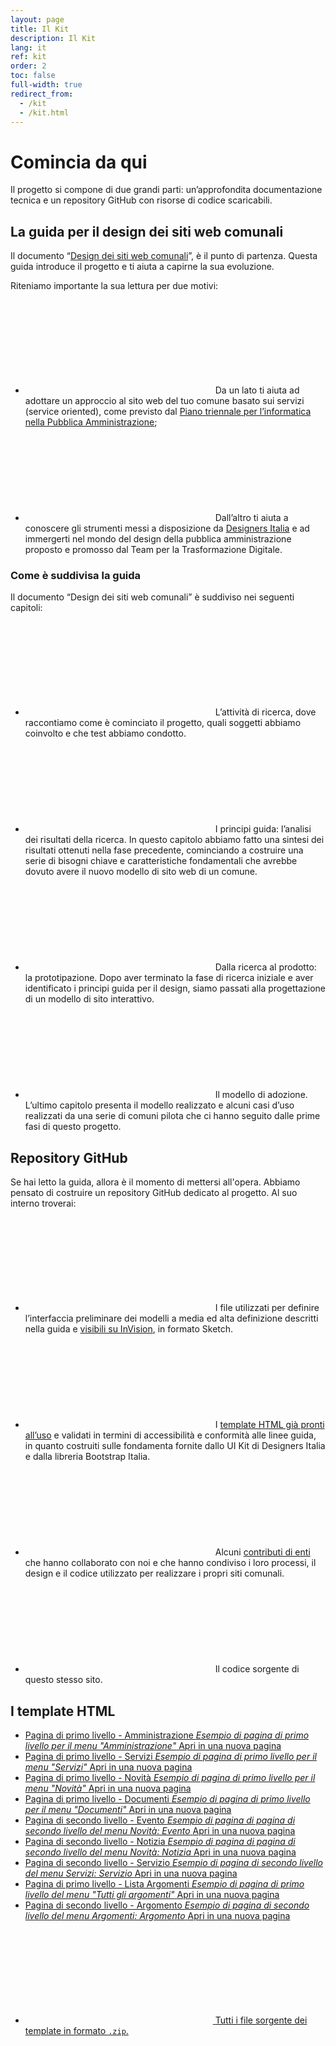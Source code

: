 ```yaml
---
layout: page
title: Il Kit
description: Il Kit
lang: it
ref: kit
order: 2
toc: false
full-width: true
redirect_from:
  - /kit
  - /kit.html
---
```


<style>
@media (max-width: 992px) {
    .section-1 .col-right-bg {
        background: url({{ site.baseurl }}/assets/images/patterns/pattern-05.svg) repeat;
    }
}
@media (min-width: 992px) {
    .section-1 {
        background: linear-gradient(90deg, #f2f7fc 50%, transparent 50%), url({{ site.baseurl }}/assets/images/patterns/pattern-05.svg)
    }
}
</style>
<div class="section p-0 section-1">
  <div class="section-content">
    <div class="container">
      <div class="row">
        <div class="col-12 col-lg-2 col-right-bg order-2">
          <div class="col-right-bg-inner bg-muted"></div>
        </div>
        <div class="col-12 col-lg-10 px-4 py-5 order-1 bg-muted">
          <h1>Comincia da qui</h1>
          <p>Il progetto si compone di due grandi parti: un’approfondita documentazione tecnica e un repository GitHub con risorse di codice scaricabili.</p>
        </div>
      </div>
    </div>
  </div>
</div> 

<style>
@media (max-width: 992px) {
    .section-2 .col-left-bg {
        background: url({{ site.baseurl }}/assets/images/patterns/pattern-09.svg) repeat;
    }
}
@media (min-width: 992px) {
    .section-2 {
        background: linear-gradient(90deg, transparent 50%, #FFF 50%), url({{ site.baseurl }}/assets/images/patterns/pattern-09.svg)
    }
}
</style>
<div class="section p-0 section-2">
  <div class="section-content">
    <div class="container">
      <div class="row">
        <div class="col-12 col-lg-2 col-left-bg order-2 order-lg-1">
          <div class="col-left-bg-inner bg-white"></div>
        </div>
        <div class="col-12 col-lg-10 px-4 py-5 order-1 order-lg-2 bg-white">
          <h2>La guida per il design dei siti web comunali</h2>
          <p>Il documento “<a class="font-weight-bold" href="https://docs.italia.it/italia/designers-italia/design-comuni-docs/it/stabile/">Design dei siti web comunali</a>”, è il punto di partenza. Questa guida introduce il progetto e ti aiuta a capirne la sua evoluzione.</p> 
          <p>Riteniamo importante la sua lettura per due motivi:</p>
            <ul class="list-with-icon-left">
              <li><span class="icon-left">
                  <svg class="icon icon-primary"><use xlink:href="{{ site.baseurl }}/assets/bootstrap-italia/dist/svg/sprite.svg#it-chevron-right"></use></svg>
                  <span>Da un lato ti aiuta ad adottare un approccio al sito web del tuo comune basato sui servizi (<span class="font-italic">service oriented</span>), come previsto dal <a class="font-weight-bold" href="https://docs.italia.it/italia/pianotriennale-ict/pianotriennale-ict-doc/it/bozza/doc/07_strumenti-per-la-generazione-e-la-diffusione-di-servizi-digitali.html">Piano triennale per l’informatica nella Pubblica Amministrazione</a>;</span>
              </span></li>
              <li><span class="icon-left">
                <svg class="icon icon-primary"><use xlink:href="{{ site.baseurl }}/assets/bootstrap-italia/dist/svg/sprite.svg#it-chevron-right"></use></svg>
                <span>Dall’altro ti aiuta a conoscere gli strumenti messi a disposizione da <a class="font-weight-bold" href="https://designers.italia.it/kit/">Designers Italia</a> e ad immergerti nel mondo del design della pubblica amministrazione proposto e promosso dal Team per la Trasformazione Digitale.</span>
              </span></li>
            </ul>
          <h3>Come è suddivisa la guida</h3>
          <p>Il documento “Design dei siti web comunali” è suddiviso nei seguenti capitoli:</p>
          <ul class="list-with-icon-left">
            <li>
              <span class="icon-left">
                <svg class="icon icon-primary"><use xlink:href="{{ site.baseurl }}/assets/bootstrap-italia/dist/svg/sprite.svg#it-chevron-right"></use></svg>
                <span>L’<span class="font-weight-bold">attività di ricerca</span>, dove raccontiamo come è cominciato il progetto, quali soggetti abbiamo coinvolto e che test abbiamo condotto.</span>
              </span>
            </li>
            <li>
              <span class="icon-left">
                <svg class="icon icon-primary"><use xlink:href="{{ site.baseurl }}/assets/bootstrap-italia/dist/svg/sprite.svg#it-chevron-right"></use></svg>
                <span>I <span class="font-weight-bold">principi guida: l’analisi dei risultati della ricerca</span>. In questo capitolo abbiamo fatto una sintesi dei risultati ottenuti nella fase precedente, cominciando a costruire una serie di bisogni chiave e caratteristiche fondamentali che avrebbe dovuto avere il nuovo modello di sito web di un comune.</span>
              </span>
            </li>
            <li>
              <span class="icon-left">
                <svg class="icon icon-primary"><use xlink:href="{{ site.baseurl }}/assets/bootstrap-italia/dist/svg/sprite.svg#it-chevron-right"></use></svg>
                <span><span class="font-weight-bold">Dalla ricerca al prodotto: la prototipazione</span>. Dopo aver terminato la fase di ricerca iniziale e aver identificato i principi guida per il design, siamo passati alla progettazione di un modello di sito interattivo.</span>
              </span>
            </li>
            <li>
              <span class="icon-left">
                <svg class="icon icon-primary"><use xlink:href="{{ site.baseurl }}/assets/bootstrap-italia/dist/svg/sprite.svg#it-chevron-right"></use></svg>
                <span>Il <span class="font-weight-bold">modello di adozione</span>. L’ultimo capitolo presenta il modello realizzato e alcuni casi d’uso realizzati da una serie di comuni pilota che ci hanno seguito dalle prime fasi di questo progetto.</span>
              </span>
            </li>
          </ul>
        </div>
      </div>
    </div>
  </div>
</div>

<style>
@media (max-width: 992px) {
    .section-3 .col-right-bg {
        background: url({{ site.baseurl }}/assets/images/patterns/pattern-07.svg) repeat;
    }
}
@media (min-width: 992px) {
    .section-3 {
        background: linear-gradient(90deg, #17324d 50%, transparent 50%), url({{ site.baseurl }}/assets/images/patterns/pattern-07.svg)
    }
}
</style>
<div class="section bg-dark p-0 section-3">
  <div class="section-content">
    <div class="container white-color">
      <div class="row">
        <div class="col-12 col-lg-2 col-right-bg order-2">
          <div class="col-right-bg-inner bg-dark"></div>
        </div>
        <div class="col-12 col-lg-10 px-4 py-5 order-1 bg-dark">
          <h2>Repository GitHub</h2>
          <p>Se hai letto la guida, allora è il momento di mettersi all'opera. Abbiamo pensato di costruire un repository GitHub dedicato al progetto. Al suo interno troverai:</p>
          <ul class="list-with-icon-left">
          <li>
            <span class="icon-left">
              <svg class="icon icon-light"><use xlink:href="{{ site.baseurl }}/assets/bootstrap-italia/dist/svg/sprite.svg#it-chevron-right"></use></svg>
              <span>I <span class="font-weight-bold">file utilizzati per definire l’interfaccia preliminare</span> dei modelli a media ed alta definizione descritti nella guida e <a class="text-white font-weight-bold" href="https://docs.italia.it/italia/designers-italia/design-comuni-docs/it/stabile/allegati-documenti-di-progetto.html">visibili su InVision</a>, in formato Sketch.</span>
            </span>
          </li>
          <li>
            <span class="icon-left">
              <svg class="icon icon-light"><use xlink:href="{{ site.baseurl }}/assets/bootstrap-italia/dist/svg/sprite.svg#it-chevron-right"></use></svg>
              <span>I <a class="font-weight-bold text-white" href="#template-html">template HTML già pronti all’uso</a> e validati in termini di accessibilità e conformità alle linee guida, in quanto costruiti sulle fondamenta fornite dallo UI Kit di Designers Italia e dalla libreria Bootstrap Italia.</span>
            </span>
          </li>
          <li>
            <span class="icon-left">
              <svg class="icon icon-light"><use xlink:href="{{ site.baseurl }}/assets/bootstrap-italia/dist/svg/sprite.svg#it-chevron-right"></use></svg>
              <span>Alcuni <a class="font-weight-bold text-white" href="{{ site.baseurl }}/it/esempi.html">contributi di enti</a> che hanno collaborato con noi e che hanno condiviso i loro processi, il design e il codice utilizzato per realizzare i propri siti comunali.</span>
            </span>
          </li>
          <li>
            <span class="icon-left">
              <svg class="icon icon-light"><use xlink:href="{{ site.baseurl }}/assets/bootstrap-italia/dist/svg/sprite.svg#it-chevron-right"></use></svg>
              <span>Il codice sorgente di questo stesso sito.</span>
            </span>
          </li>
          </ul>
        </div>
      </div>
    </div>
  </div>
</div>

<style>
@media (max-width: 992px) {
    .section-4 .col-left-bg {
        background: url({{ site.baseurl }}/assets/images/patterns/pattern-06.svg) repeat;
    }
}
@media (min-width: 992px) {
    .section-4 {
        background: linear-gradient(90deg, transparent 50%, #FFF 50%), url({{ site.baseurl }}/assets/images/patterns/pattern-06.svg)
    }
}
</style>
<div class="section p-0 section-4">
  <div class="section-content">
    <div class="container">
      <div class="row">
        <div class="col-12 col-lg-2 col-left-bg order-2 order-lg-1">
          <div class="col-left-bg-inner bg-white"></div>
        </div>
        <div class="col-12 col-lg-10 px-4 py-5 order-1 order-lg-2 bg-white">
          <h2 id="template-html">I template HTML</h2>
          <div class="it-list-wrapper">
            <ul class="it-list">
              <li>
                <a href="{{ site.baseurl }}/esempi/bootstrap-italia/template-amministrazione.html" target="_blank">
                  <div class="it-right-zone">
                    <span class="text">Pagina di primo livello - Amministrazione
                      <em>Esempio di pagina di primo livello per il menu "Amministrazione"</em>
                    </span>
                    <span class="it-multiple"><span class="metadata">Apri in una nuova pagina</span></span>
                  </div>
                </a>
              </li>
              <li>
                <a href="{{ site.baseurl }}/esempi/bootstrap-italia/template-servizi.html" target="_blank">
                  <div class="it-right-zone">
                    <span class="text">Pagina di primo livello - Servizi
                      <em>Esempio di pagina di primo livello per il menu "Servizi"</em>
                    </span>
                    <span class="it-multiple"><span class="metadata">Apri in una nuova pagina</span></span>
                  </div>
                </a>
              </li>
              <li>
                <a href="{{ site.baseurl }}/esempi/bootstrap-italia/template-novita.html" target="_blank">
                  <div class="it-right-zone">
                    <span class="text">Pagina di primo livello - Novità
                      <em>Esempio di pagina di primo livello per il menu "Novità"</em>
                    </span>
                    <span class="it-multiple"><span class="metadata">Apri in una nuova pagina</span></span>
                  </div>
                </a>
              </li>
              <li>
                <a href="{{ site.baseurl }}/esempi/bootstrap-italia/template-documenti.html" target="_blank">
                  <div class="it-right-zone">
                    <span class="text">Pagina di primo livello - Documenti
                      <em>Esempio di pagina di primo livello per il menu "Documenti"</em>
                    </span>
                    <span class="it-multiple"><span class="metadata">Apri in una nuova pagina</span></span>
                  </div>
                </a>
              </li>
              <li>
                <a href="{{ site.baseurl }}/esempi/bootstrap-italia/template-novita-evento.html" target="_blank">
                  <div class="it-right-zone">
                    <span class="text">Pagina di secondo livello - Evento
                      <em>Esempio di pagina di pagina di secondo livello del menu Novità: Evento</em>
                    </span>
                    <span class="it-multiple"><span class="metadata">Apri in una nuova pagina</span></span>
                  </div>
                </a>
              </li>
              <li>
                <a href="{{ site.baseurl }}/esempi/bootstrap-italia/template-novita-notizia.html" target="_blank">
                  <div class="it-right-zone">
                    <span class="text">Pagina di secondo livello - Notizia
                      <em>Esempio di pagina di pagina di secondo livello del menu Novità: Notizia</em>
                    </span>
                    <span class="it-multiple"><span class="metadata">Apri in una nuova pagina</span></span>
                  </div>
                </a>
              </li>
              <li>
                <a href="{{ site.baseurl }}/esempi/bootstrap-italia/template-servizi-servizio.html" target="_blank">
                  <div class="it-right-zone">
                    <span class="text">Pagina di secondo livello - Servizio
                      <em>Esempio di pagina di secondo livello del menu Servizi: Servizio</em>
                    </span>
                    <span class="it-multiple"><span class="metadata">Apri in una nuova pagina</span></span>
                  </div>
                </a>
              </li>
              <li>
                <a href="{{ site.baseurl }}/esempi/bootstrap-italia/template-argomenti.html" target="_blank">
                  <div class="it-right-zone">
                    <span class="text">Pagina di primo livello - Lista Argomenti
                      <em>Esempio di pagina di primo livello del menu "Tutti gli argomenti"</em>
                    </span>
                    <span class="it-multiple"><span class="metadata">Apri in una nuova pagina</span></span>
                  </div>
                </a>
              </li>
              <li>
                <a href="{{ site.baseurl }}/esempi/bootstrap-italia/template-argomenti-argomento.html" target="_blank">
                  <div class="it-right-zone">
                    <span class="text">Pagina di secondo livello - Argomento
                      <em>Esempio di pagina di secondo livello del menu Argomenti: Argomento</em>
                    </span>
                    <span class="it-multiple"><span class="metadata">Apri in una nuova pagina</span></span>
                  </div>
                </a>
              </li>
            </ul>
          </div>
          <div class="link-list-wrapper mt-4">
              <ul class="link-list">
                <li>
                <a class="list-item" href="{{ site.baseurl }}/esempi/bootstrap-italia/templates-bootstrap-italia.zip">
                  <svg class="icon icon-sm icon-primary"><use xlink:href="{{ site.baseurl }}/assets/bootstrap-italia/dist/svg/sprite.svg#it-chevron-right"></use></svg>
                  <span class="d-inline">Tutti i file sorgente dei template in formato <code>.zip</code>.</span>
                </a>
                </li>
              </ul>
          </div>
        </div>
      </div>
    </div>
  </div>
</div> 
